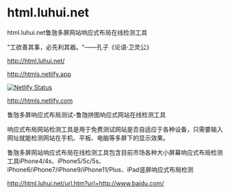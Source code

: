 # html.luhui.net
html.luhui.net鲁虺多屏网站响应式布局在线检测工具

"工欲善其事，必先利其器。"——孔子《论语·卫灵公》

http://html.luhui.net/




http://htmls.netlify.app


[![Netlify Status](https://api.netlify.com/api/v1/badges/45150833-a625-4055-bdb1-e1cdc3442d50/deploy-status)](https://app.netlify.com/sites/htmls/deploys)

http://htmls.netlify.com

鲁虺多屏响应式布局测试-鲁虺拼图响应式网站在线检测工具

响应式布局网站检测工具是用于免费测试网站是否自适应于各种设备，只需要输入网址就能检测网站在手机、平板、电脑等多屏下的显示效果。

鲁虺多屏网站响应式布局在线检测工具包含目前市场各种大小屏幕响应式布局检测工具iPhone4/4s、iPhone5/5c/5s、iPhone6/iPhone7/iPhone9/iPhone11/Plus、iPad竖屏响应式布局检测


http://html.luhui.net/url.htm?url=http://www.baidu.com/







































